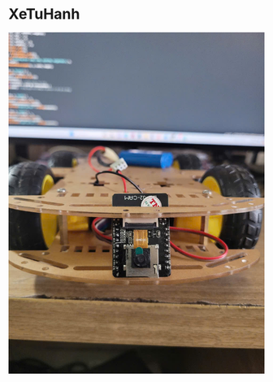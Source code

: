 # XeTuHanh
![Hình ảnh xe](https://github.com/truongnt-ember/XeTuHanh/blob/main/xetuhanh.jpg?raw=true)
